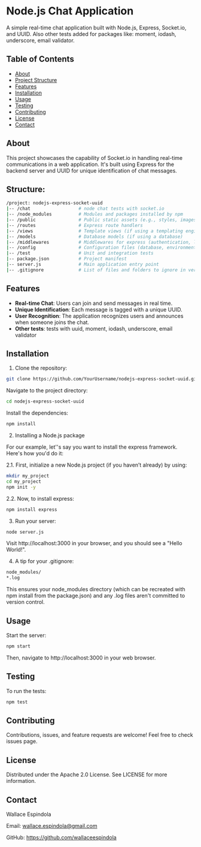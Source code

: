 # Node.js Chat Application 

A simple real-time chat application built with Node.js, Express, Socket.io, and UUID. Also other tests added for
packages like: moment, iodash, underscore, email validator.


## Table of Contents

- [About](#about)
- [Project Structure](#structure)
- [Features](#features)
- [Installation](#installation)
- [Usage](#usage)
- [Testing](#testing)
- [Contributing](#contributing)
- [License](#license)
- [Contact](#contact)


## About

This project showcases the capability of Socket.io in handling real-time communications in a web application.
It's built using Express for the backend server and UUID for unique identification of chat messages.


## Structure:

```bash
/project: nodejs-express-socket-uuid
|-- /chat                  # node chat tests with socket.io
|-- /node_modules          # Modules and packages installed by npm
|-- /public                # Public static assets (e.g., styles, images)
|-- /routes                # Express route handlers
|-- /views                 # Template views (if using a templating engine)
|-- /models                # Database models (if using a database)
|-- /middlewares           # Middlewares for express (authentication, logging, etc.)
|-- /config                # Configuration files (database, environment variables)
|-- /test                  # Unit and integration tests
|-- package.json           # Project manifest
|-- server.js              # Main application entry point
|-- .gitignore             # List of files and folders to ignore in version
```


## Features

- **Real-time Chat**: Users can join and send messages in real time.
- **Unique Identification**: Each message is tagged with a unique UUID.
- **User Recognition**: The application recognizes users and announces when someone joins the chat.
- **Other tests**: tests with uuid, moment, iodash, underscore, email validator


## Installation

1. Clone the repository:

```bash
git clone https://github.com/YourUsername/nodejs-express-socket-uuid.git
```

Navigate to the project directory:

```bash
cd nodejs-express-socket-uuid
```

Install the dependencies:

```bash
npm install
```

2. Installing a Node.js package

For our example, let''s say you want to install the express framework. Here's how you'd do it:

2.1. First, initialize a new Node.js project (if you haven’t already) by using:

```bash
mkdir my_project
cd my_project
npm init -y
```

2.2. Now, to install express:

```bash
npm install express
```

3. Run your server:

```bash
node server.js
```

Visit http://localhost:3000 in your browser, and you should see a "Hello World!".


4. A tip for your .gitignore:

```bash
node_modules/
*.log
```

This ensures your node_modules directory (which can be recreated with npm install from the package.json) and any .log files aren't committed to version control.


## Usage

Start the server:

```bash
npm start
```

Then, navigate to http://localhost:3000 in your web browser.


## Testing

To run the tests:

```bash
npm test
```


## Contributing

Contributions, issues, and feature requests are welcome! Feel free to check issues page.


## License

Distributed under the Apache 2.0 License. See LICENSE for more information.


## Contact

Wallace Espindola

Email: wallace.espindola@gmail.com

GitHub: https://github.com/wallaceespindola
